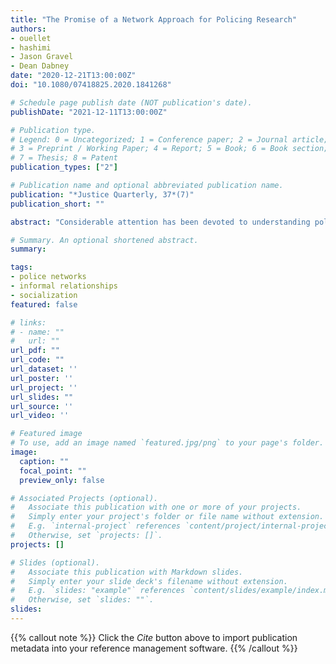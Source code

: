 ```yaml
---
title: "The Promise of a Network Approach for Policing Research"
authors:
- ouellet
- hashimi
- Jason Gravel
- Dean Dabney
date: "2020-12-21T13:00:00Z"
doi: "10.1080/07418825.2020.1841268"

# Schedule page publish date (NOT publication's date).
publishDate: "2021-12-11T13:00:00Z"

# Publication type.
# Legend: 0 = Uncategorized; 1 = Conference paper; 2 = Journal article;
# 3 = Preprint / Working Paper; 4 = Report; 5 = Book; 6 = Book section;
# 7 = Thesis; 8 = Patent
publication_types: ["2"]

# Publication name and optional abbreviated publication name.
publication: "*Justice Quarterly, 37*(7)"
publication_short: ""

abstract: "Considerable attention has been devoted to understanding police socialization and the resulting culture, yet only recently have scholars turned to a network approach to understand the social relationships between officers. We extend these efforts with results from a pilot study of officer networks in a large US police department. Network data are collected from 88 front-line officers to examine officers’ informal working relationships. Our findings shed light on the connected nature of officer relationships, showing how personal support networks intersect and diverge from more formal advice and mentorship networks. The study provides an alternative starting point for understanding socialization as a vehicle of officer attitudes, values, and behaviors. Likewise, it demonstrates the applicability of a network approach for understanding departments’ social and structural organization. We conclude with a discussion on how officer networks can inform meaningful policy initiatives, including shifting organizational climate, enhancing retention, and curbing abuses."

# Summary. An optional shortened abstract.
summary: 

tags:
- police networks
- informal relationships
- socialization
featured: false

# links:
# - name: ""
#   url: ""
url_pdf: ""
url_code: ""
url_dataset: ''
url_poster: ''
url_project: ''
url_slides: ""
url_source: ''
url_video: ''

# Featured image
# To use, add an image named `featured.jpg/png` to your page's folder. 
image:
  caption: ""
  focal_point: ""
  preview_only: false

# Associated Projects (optional).
#   Associate this publication with one or more of your projects.
#   Simply enter your project's folder or file name without extension.
#   E.g. `internal-project` references `content/project/internal-project/index.md`.
#   Otherwise, set `projects: []`.
projects: []

# Slides (optional).
#   Associate this publication with Markdown slides.
#   Simply enter your slide deck's filename without extension.
#   E.g. `slides: "example"` references `content/slides/example/index.md`.
#   Otherwise, set `slides: ""`.
slides:
---
```


{{% callout note %}}
Click the *Cite* button above to import publication metadata into your reference management software.
{{% /callout %}}
